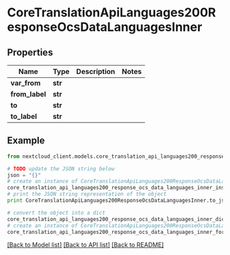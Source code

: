 # CoreTranslationApiLanguages200ResponseOcsDataLanguagesInner


## Properties
Name | Type | Description | Notes
------------ | ------------- | ------------- | -------------
**var_from** | **str** |  | 
**from_label** | **str** |  | 
**to** | **str** |  | 
**to_label** | **str** |  | 

## Example

```python
from nextcloud_client.models.core_translation_api_languages200_response_ocs_data_languages_inner import CoreTranslationApiLanguages200ResponseOcsDataLanguagesInner

# TODO update the JSON string below
json = "{}"
# create an instance of CoreTranslationApiLanguages200ResponseOcsDataLanguagesInner from a JSON string
core_translation_api_languages200_response_ocs_data_languages_inner_instance = CoreTranslationApiLanguages200ResponseOcsDataLanguagesInner.from_json(json)
# print the JSON string representation of the object
print CoreTranslationApiLanguages200ResponseOcsDataLanguagesInner.to_json()

# convert the object into a dict
core_translation_api_languages200_response_ocs_data_languages_inner_dict = core_translation_api_languages200_response_ocs_data_languages_inner_instance.to_dict()
# create an instance of CoreTranslationApiLanguages200ResponseOcsDataLanguagesInner from a dict
core_translation_api_languages200_response_ocs_data_languages_inner_form_dict = core_translation_api_languages200_response_ocs_data_languages_inner.from_dict(core_translation_api_languages200_response_ocs_data_languages_inner_dict)
```
[[Back to Model list]](../README.md#documentation-for-models) [[Back to API list]](../README.md#documentation-for-api-endpoints) [[Back to README]](../README.md)


